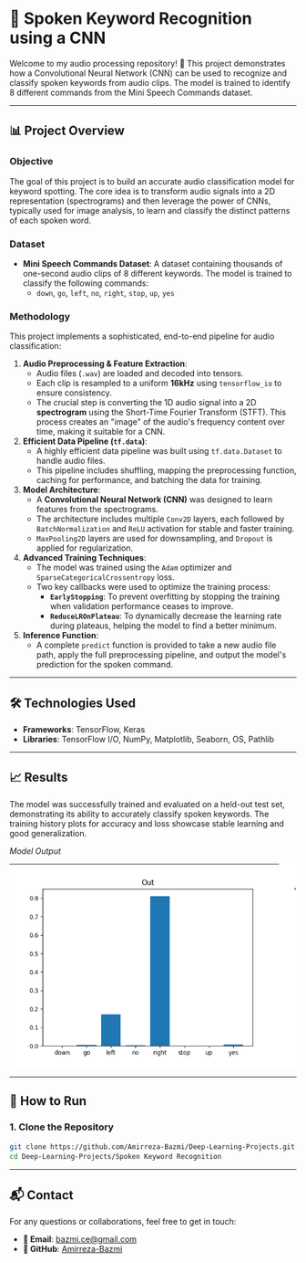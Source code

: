 # 🎤 Spoken Keyword Recognition using a CNN

Welcome to my audio processing repository! 🚀 This project demonstrates how a Convolutional Neural Network (CNN) can be used to recognize and classify spoken keywords from audio clips. The model is trained to identify 8 different commands from the Mini Speech Commands dataset.

---

## 📊 Project Overview

### Objective
The goal of this project is to build an accurate audio classification model for keyword spotting. The core idea is to transform audio signals into a 2D representation (spectrograms) and then leverage the power of CNNs, typically used for image analysis, to learn and classify the distinct patterns of each spoken word.

### Dataset
-   **Mini Speech Commands Dataset**: A dataset containing thousands of one-second audio clips of 8 different keywords. The model is trained to classify the following commands:
    -   `down`, `go`, `left`, `no`, `right`, `stop`, `up`, `yes`

### Methodology
This project implements a sophisticated, end-to-end pipeline for audio classification:

1.  **Audio Preprocessing & Feature Extraction**:
    -   Audio files (`.wav`) are loaded and decoded into tensors.
    -   Each clip is resampled to a uniform **16kHz** using `tensorflow_io` to ensure consistency.
    -   The crucial step is converting the 1D audio signal into a 2D **spectrogram** using the Short-Time Fourier Transform (STFT). This process creates an "image" of the audio's frequency content over time, making it suitable for a CNN.
2.  **Efficient Data Pipeline (`tf.data`)**:
    -   A highly efficient data pipeline was built using `tf.data.Dataset` to handle audio files.
    -   This pipeline includes shuffling, mapping the preprocessing function, caching for performance, and batching the data for training.
3.  **Model Architecture**:
    -   A **Convolutional Neural Network (CNN)** was designed to learn features from the spectrograms.
    -   The architecture includes multiple `Conv2D` layers, each followed by `BatchNormalization` and `ReLU` activation for stable and faster training.
    -   `MaxPooling2D` layers are used for downsampling, and `Dropout` is applied for regularization.
4.  **Advanced Training Techniques**:
    -   The model was trained using the `Adam` optimizer and `SparseCategoricalCrossentropy` loss.
    -   Two key callbacks were used to optimize the training process:
        -   **`EarlyStopping`**: To prevent overfitting by stopping the training when validation performance ceases to improve.
        -   **`ReduceLROnPlateau`**: To dynamically decrease the learning rate during plateaus, helping the model to find a better minimum.
5.  **Inference Function**:
    -   A complete `predict` function is provided to take a new audio file path, apply the full preprocessing pipeline, and output the model's prediction for the spoken command.

---

## 🛠️ Technologies Used

-   **Frameworks**: TensorFlow, Keras
-   **Libraries**: TensorFlow I/O, NumPy, Matplotlib, Seaborn, OS, Pathlib

---

## 📈 Results

The model was successfully trained and evaluated on a held-out test set, demonstrating its ability to accurately classify spoken keywords. The training history plots for accuracy and loss showcase stable learning and good generalization.


*Model Output*


![Training History](https://github.com/Amirreza-Bazmi/Deep-Learning-Projects/blob/main/Spoken%20Keyword%20Recognition/Screenshot%202025-08-13%20092910.png)

---

## 🚀 How to Run

### 1. Clone the Repository
```bash
git clone https://github.com/Amirreza-Bazmi/Deep-Learning-Projects.git
cd Deep-Learning-Projects/Spoken Keyword Recognition
```
---

## 📬 Contact

For any questions or collaborations, feel free to get in touch:

-   **📧 Email**: [bazmi.ce@gmail.com](mailto:bazmi.ce@gmail.com)
-   **🐙 GitHub**: [Amirreza-Bazmi](https://github.com/Amirreza-Bazmi)
